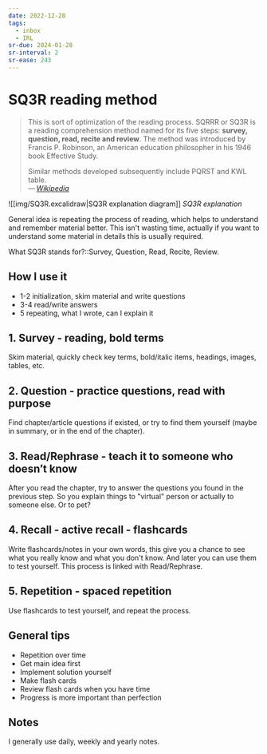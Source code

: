 ```yaml
---
date: 2022-12-28
tags:
  - inbox
  - IRL
sr-due: 2024-01-28
sr-interval: 2
sr-ease: 243
---
```


# SQ3R reading method

> This is sort of optimization of the reading process.
> SQRRR or SQ3R is a reading comprehension method named for its five steps:
> **survey, question, read, recite and review**. The method was introduced by
> Francis P. Robinson, an American education philosopher in his 1946 book
> Effective Study.
>
> Similar methods developed subsequently include PQRST and KWL table.\
> — <cite>[Wikipedia](https://en.wikipedia.org/wiki/SQ3R)</cite>

![[img/SQ3R.excalidraw|SQ3R explanation diagram]]
_SQ3R explanation_

General idea is repeating the process of reading, which helps to understand and
remember material better. This isn't wasting time, actually if you want to
understand some material in details this is usually required.

What SQ3R stands for?::Survey, Question, Read, Recite, Review.

## How I use it

- 1-2 initialization, skim material and write questions
- 3-4 read/write answers
- 5 repeating, what I wrote, can I explain it

## 1. Survey - reading, bold terms

Skim material, quickly check key terms, bold/italic items, headings, images,
tables, etc.

## 2. Question - practice questions, read with purpose

Find chapter/article questions if existed, or try to find them yourself (maybe
in summary, or in the end of the chapter).

## 3. Read/Rephrase - teach it to someone who doesn’t know

After you read the chapter, try to answer the questions you found in the
previous step. So you explain things to "virtual" person or actually to someone
else. Or to pet?

## 4. Recall - active recall - flashcards

Write flashcards/notes in your own words, this give you a chance to see what you
really know and what you don't know. And later you can use them to test
yourself. This process is linked with Read/Rephrase.

## 5. Repetition - spaced repetition

Use flashcards to test yourself, and repeat the process.

## General tips

- Repetition over time
- Get main idea first
- Implement solution yourself
- Make flash cards
- Review flash cards when you have time
- Progress is more important than perfection

## Notes

I generally use daily, weekly and yearly notes.
